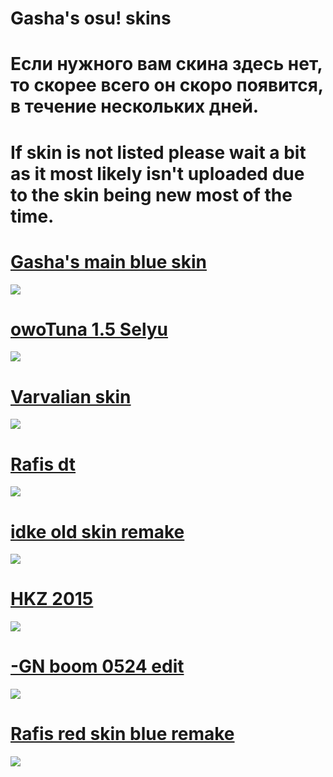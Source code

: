 # Gasha's osu! skins

# Если нужного вам скина здесь нет, то скорее всего он скоро появится, в течение нескольких дней.

# If skin is not listed please wait a bit as it most likely isn't uploaded due to the skin being new most of the time.

# [Gasha's main blue skin](http://puu.sh/E0DUe/99b7a31d4a.osk)
![](https://i.imgur.com/c6c0qSk.jpg)

# [owoTuna 1.5 Selyu](http://puu.sh/E0DUe/99b7a31d4a.osk)
![](https://i.imgur.com/kl0hoJX.jpg)

# [Varvalian skin](http://puu.sh/E0DUe/99b7a31d4a.osk)
![](https://i.imgur.com/GfkOwN4.jpg)

# [Rafis dt](http://puu.sh/E0DUe/99b7a31d4a.osk)
![](https://i.imgur.com/DiJHo0t.jpg)

# [idke old skin remake](http://puu.sh/E0DUe/99b7a31d4a.osk)
![](https://i.imgur.com/RgcgNRz.jpg)

# [HKZ 2015](http://puu.sh/E0DUe/99b7a31d4a.osk)
![](https://i.imgur.com/tGyXVIO.jpg)

# [-GN boom 0524 edit](http://puu.sh/E0DUe/99b7a31d4a.osk)
![](https://i.imgur.com/qtlSXs2.jpg)

# [Rafis red skin blue remake](http://puu.sh/E0DUe/99b7a31d4a.osk)
![](https://i.imgur.com/FDe1dKv.jpg)

